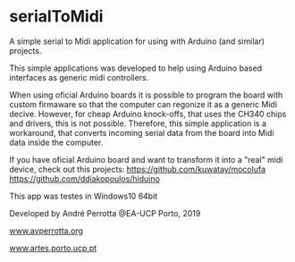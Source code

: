 # serialToMidi
A simple serial to Midi application for using with Arduino (and similar) projects.

This simple applications was developed to help using Arduino  based interfaces as generic midi controllers.

When using oficial Arduino boards it is possible to program the board with custom firmaware so that the computer can regonize it as a generic Midi decive. However, for cheap Arduino knock-offs, that uses the CH340 chips and drivers, this is not possible. Therefore, this simple application is a workaround, that converts incoming serial data from the board into Midi data inside the computer.

If you have oficial Arduino board and want to transform it into a "real" midi device, check out this projects:
https://github.com/kuwatay/mocolufa
https://github.com/ddiakopoulos/hiduino

This app was testes in Windows10 64bit


Developed by André Perrotta
@EA-UCP
Porto, 2019

www.avperrotta.org

www.artes.porto.ucp.pt


